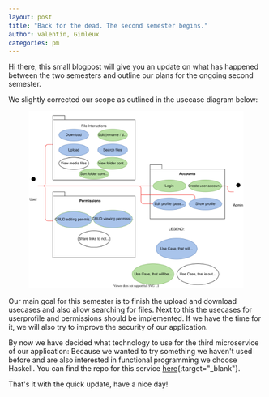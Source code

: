 ```yaml
---
layout: post
title: "Back for the dead. The second semester begins."
author: valentin, Gimleux
categories: pm
---
```


Hi there,
this small blogpost will give you an update on what has happened between the two semesters and outline our plans for the ongoing second semester.

We slightly corrected our scope as outlined in the usecase diagram below:

<figure>
  <img src="/assets/diagrams/usecases.svg" />
</figure>

Our main goal for this semester is to finish the upload and download usecases and also allow searching for files. 
Next to this the usecases for userprofile and permissions should be implemented.
If we have the time for it, we will also try to improve the security of our application.


By now we have decided what technology to use for the third microservice of our application:
Because we wanted to try something we haven't used before and are also interested in functional programming we choose Haskell.
You can find the repo for this service [here](https://github.com/FileFighter/FileHandler){:target="_blank"}. 

That's it with the quick update, have a nice day!

